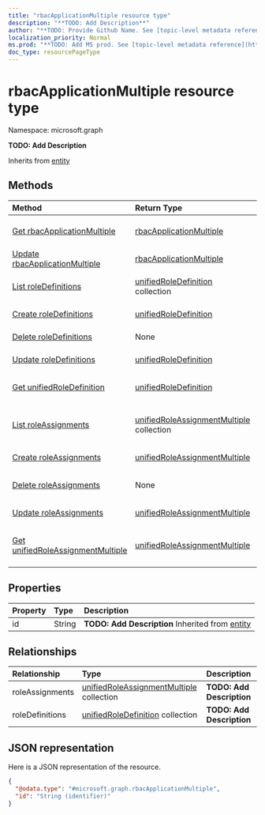 ```yaml
---
title: "rbacApplicationMultiple resource type"
description: "**TODO: Add Description**"
author: "**TODO: Provide Github Name. See [topic-level metadata reference](https://msgo.azurewebsites.net/add/document/guidelines/metadata.html#topic-level-metadata)**"
localization_priority: Normal
ms.prod: "**TODO: Add MS prod. See [topic-level metadata reference](https://msgo.azurewebsites.net/add/document/guidelines/metadata.html#topic-level-metadata)**"
doc_type: resourcePageType
---
```


# rbacApplicationMultiple resource type


Namespace: microsoft.graph

**TODO: Add Description**


Inherits from [entity](../resources/entity.md)

## Methods
|Method|Return Type|Description|
|:---|:---|:---|
|[Get rbacApplicationMultiple](../api/rbacapplicationmultiple-get.md)|[rbacApplicationMultiple](../resources/rbacapplicationmultiple.md)|Read the properties and relationships of a [rbacApplicationMultiple](../resources/rbacapplicationmultiple.md) object.|
|[Update rbacApplicationMultiple](../api/rbacapplicationmultiple-update.md)|[rbacApplicationMultiple](../resources/rbacapplicationmultiple.md)|Update the properties of a [rbacApplicationMultiple](../resources/rbacapplicationmultiple.md) object.|
|[List roleDefinitions](../api/rbacapplicationmultiple-list-roledefinitions.md)|[unifiedRoleDefinition](../resources/unifiedroledefinition.md) collection|Get the unifiedRoleDefinitions from the roleDefinitions navigation property.|
|[Create roleDefinitions](../api/rbacapplicationmultiple-post-roledefinitions.md)|[unifiedRoleDefinition](../resources/unifiedroledefinition.md)|Create a new roleDefinitions object.|
|[Delete roleDefinitions](../api/rbacapplicationmultiple-delete-roledefinitions.md)|None|Delete a [unifiedRoleDefinition](../resources/unifiedroledefinition.md) object.|
|[Update roleDefinitions](../api/rbacapplicationmultiple-update-roledefinitions.md)|[unifiedRoleDefinition](../resources/unifiedroledefinition.md)|Update the properties of a roleDefinitions object.|
|[Get unifiedRoleDefinition](../api/unifiedroledefinition-get.md)|[unifiedRoleDefinition](../resources/unifiedroledefinition.md)|Read the properties and relationships of an [unifiedRoleDefinition](../resources/unifiedroledefinition.md) object.|
|[List roleAssignments](../api/rbacapplicationmultiple-list-roleassignments.md)|[unifiedRoleAssignmentMultiple](../resources/unifiedroleassignmentmultiple.md) collection|Get the unifiedRoleAssignmentMultiples from the roleAssignments navigation property.|
|[Create roleAssignments](../api/rbacapplicationmultiple-post-roleassignments.md)|[unifiedRoleAssignmentMultiple](../resources/unifiedroleassignmentmultiple.md)|Create a new roleAssignments object.|
|[Delete roleAssignments](../api/rbacapplicationmultiple-delete-roleassignments.md)|None|Delete a [unifiedRoleAssignmentMultiple](../resources/unifiedroleassignmentmultiple.md) object.|
|[Update roleAssignments](../api/rbacapplicationmultiple-update-roleassignments.md)|[unifiedRoleAssignmentMultiple](../resources/unifiedroleassignmentmultiple.md)|Update the properties of a roleAssignments object.|
|[Get unifiedRoleAssignmentMultiple](../api/unifiedroleassignmentmultiple-get.md)|[unifiedRoleAssignmentMultiple](../resources/unifiedroleassignmentmultiple.md)|Read the properties and relationships of an [unifiedRoleAssignmentMultiple](../resources/unifiedroleassignmentmultiple.md) object.|

## Properties
|Property|Type|Description|
|:---|:---|:---|
|id|String|**TODO: Add Description** Inherited from [entity](../resources/entity.md)|

## Relationships
|Relationship|Type|Description|
|:---|:---|:---|
|roleAssignments|[unifiedRoleAssignmentMultiple](../resources/unifiedroleassignmentmultiple.md) collection|**TODO: Add Description**|
|roleDefinitions|[unifiedRoleDefinition](../resources/unifiedroledefinition.md) collection|**TODO: Add Description**|

## JSON representation
Here is a JSON representation of the resource.
<!-- {
  "blockType": "resource",
  "keyProperty": "id",
  "@odata.type": "microsoft.graph.rbacApplicationMultiple",
  "baseType": "microsoft.graph.entity",
  "openType": false
}
-->
``` json
{
  "@odata.type": "#microsoft.graph.rbacApplicationMultiple",
  "id": "String (identifier)"
}
```

